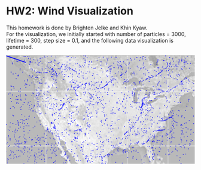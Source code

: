 # HW2: Wind Visualization


This homework is done by Brighten Jelke and Khin Kyaw.<br />
For the visualization, we initially  started with number of particles = 3000, lifetime = 300, step size = 0.1, and the following data visualization is generated. 

![alt text](https://github.com/bjelke/WindVis_HW2/blob/master/WindVis/WindVisImages/Screen%20Shot%202017-12-15%20at%206.58.05%20PM.png "Logo Title Text 1")
